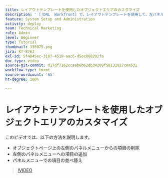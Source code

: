 ```yaml
---
title: レイアウトテンプレートを使用したオブジェクトエリアのカスタマイズ
description: ' [!DNL  Workfront] で、レイアウトテンプレートを使用して、左パネルのメニューにあるアイテムを追加、削除、再配置する方法を説明します。'
feature: System Setup and Administration
activity: deploy
team: Technical Marketing
role: Admin
level: Beginner
type: Tutorial
thumbnail: 335075.png
jira: KT-8763
exl-id: 5f4845ec-3107-4519-aac6-d5ec868202fa
doc-type: video
source-git-commit: d17df7162ccaab6b62db34209f50131927c0a532
workflow-type: tm+mt
source-wordcount: '65'
ht-degree: 100%

---
```


# レイアウトテンプレートを使用したオブジェクトエリアのカスタマイズ

このビデオでは、以下の方法を説明します。

* オブジェクトページ上の左側のパネルメニューからの項目の削除
* 左側のパネルメニューへの項目の追加
* パネルメニューでの項目の並べ替え

>[!VIDEO](https://video.tv.adobe.com/v/335075/?quality=12&learn=on&enablevpops)
